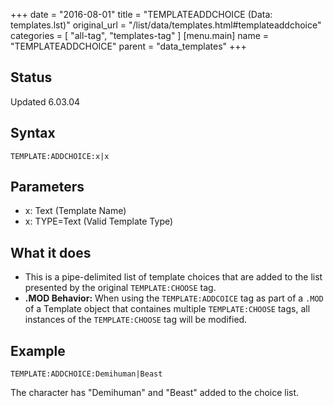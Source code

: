 +++
date = "2016-08-01"
title = "TEMPLATEADDCHOICE (Data: templates.lst)"
original_url = "/list/data/templates.html#templateaddchoice"
categories = [ "all-tag", "templates-tag" ]
[menu.main]
    name = "TEMPLATEADDCHOICE"
    parent = "data_templates"
+++

## Status

Updated 6.03.04

## Syntax

`TEMPLATE:ADDCHOICE:x|x`

## Parameters

-   x: Text (Template Name)
-   x: TYPE=Text (Valid Template Type)



What it does
------------

-   This is a pipe-delimited list of template choices that are added to
    the list presented by the original `TEMPLATE:CHOOSE` tag.
-   **.MOD Behavior:** When using the `TEMPLATE:ADDCOICE` tag as part of
    a `.MOD` of a Template object that containes multiple
    `TEMPLATE:CHOOSE` tags, all instances of the `TEMPLATE:CHOOSE` tag
    will be modified.

Example
-------

`TEMPLATE:ADDCHOICE:Demihuman|Beast`

The character has "Demihuman" and "Beast" added to the choice list.

